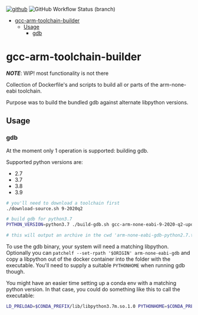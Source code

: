 [![github](https://img.shields.io/badge/github-noahp%2Fgcc--arm--toolchain--builder-8da0cb?style=for-the-badge&labelColor=555555&logo=github)](https://github.com/noahp/gcc-arm-toolchain-builder)
![GitHub Workflow Status
(branch)](https://img.shields.io/github/workflow/status/noahp/gcc-arm-toolchain-builder/main-ci/master?logo=github-actions&logoColor=white&style=for-the-badge)

- [gcc-arm-toolchain-builder](#gcc-arm-toolchain-builder)
  - [Usage](#usage)
    - [gdb](#gdb)

# gcc-arm-toolchain-builder

**_NOTE_**: WIP! most functionality is not there

Collection of Dockerfile's and scripts to build all or parts of the
arm-none-eabi toolchain.

Purpose was to build the bundled gdb against alternate libpython versions.

## Usage

### gdb

At the moment only 1 operation is supported: building gdb.

Supported python versions are:

- 2.7
- 3.7
- 3.8
- 3.9

```bash
# you'll need to download a toolchain first
./download-source.sh 9-2020q2

# build gdb for python3.7
PYTHON_VERSION=python3.7 ./build-gdb.sh gcc-arm-none-eabi-9-2020-q2-update-src.tar.bz2

# this will output an archive in the cwd 'arm-none-eabi-gdb-python2.7.tar.bz2'
```

To use the gdb binary, your system will need a matching libpython. Optionally
you can `patchelf --set-rpath '$ORIGIN' arm-none-eabi-gdb` and copy a libpython
out of the docker container into the folder with the executable. You'll need to
supply a suitable `PYTHONHOME` when running gdb though.

You might have an easier time setting up a conda env with a matching python
version. In that case, you could do something like this to call the executable:

```bash
LD_PRELOAD=$CONDA_PREFIX/lib/libpython3.7m.so.1.0 PYTHONHOME=$CONDA_PREFIX arm-none-eabi-gdb
```
